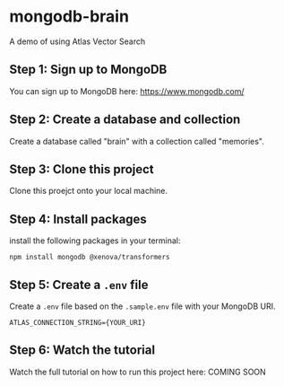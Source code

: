 # mongodb-brain
A demo of using Atlas Vector Search

## Step 1: Sign up to MongoDB
You can sign up to MongoDB here: https://www.mongodb.com/

## Step 2: Create a database and collection
Create a database called "brain" with a collection called "memories".

## Step 3: Clone this project
Clone this proejct onto your local machine.

## Step 4: Install packages
install the following packages in your terminal:
```
npm install mongodb @xenova/transformers 
```

## Step 5: Create a `.env` file
Create a `.env` file based on the `.sample.env` file with your MongoDB URI.
```
ATLAS_CONNECTION_STRING={YOUR_URI}
```

## Step 6: Watch the tutorial
Watch the full tutorial on how to run this project here: COMING SOON
